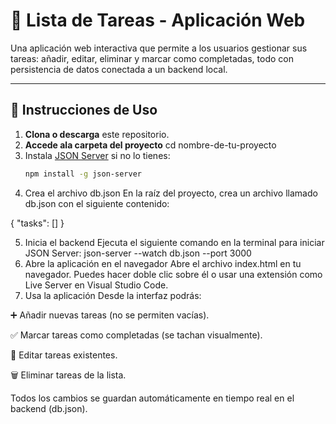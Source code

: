 # 📝 Lista de Tareas - Aplicación Web

Una aplicación web interactiva que permite a los usuarios gestionar sus tareas: añadir, editar, eliminar y marcar como completadas, todo con persistencia de datos conectada a un backend local.

---

## 🚀 Instrucciones de Uso

1. **Clona o descarga** este repositorio.
2. **Accede ala carpeta del proyecto**
   cd nombre-de-tu-proyecto
3. Instala [JSON Server](https://github.com/typicode/json-server) si no lo tienes:
   ```bash
   npm install -g json-server
4. Crea el archivo db.json
En la raíz del proyecto, crea un archivo llamado db.json con el siguiente contenido:

{
  "tasks": []
}

5. Inicia el backend
Ejecuta el siguiente comando en la terminal para iniciar JSON Server:
   json-server --watch db.json --port 3000
6. Abre la aplicación en el navegador
Abre el archivo index.html en tu navegador. Puedes hacer doble clic sobre él o usar una extensión como Live Server en Visual Studio Code.
7. Usa la aplicación
Desde la interfaz podrás:

➕ Añadir nuevas tareas (no se permiten vacías).

✅ Marcar tareas como completadas (se tachan visualmente).

📝 Editar tareas existentes.

🗑️ Eliminar tareas de la lista.

Todos los cambios se guardan automáticamente en tiempo real en el backend (db.json).

  
